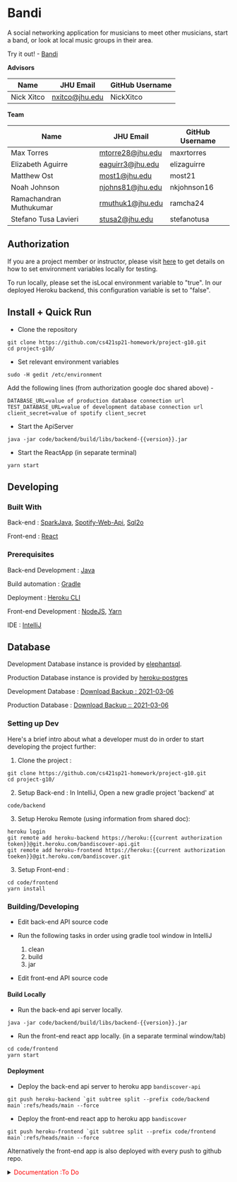 # Bandi 

A social networking application for musicians to meet other musicians, start a band, or look at local music groups in their area.

Try it out! - [Bandi](https://bandiscover.herokuapp.com/)

**Advisors** 

| Name | JHU Email | GitHub Username |
| ---- | --------- | --------------- |
|  Nick Xitco    |     nxitco@jhu.edu      |       NickXitco          |

**Team**

| Name | JHU Email | GitHub Username |
| ---- | --------- | --------------- |
|  Max Torres    |    mtorre28@jhu.edu       |   maxrtorres              |
|  Elizabeth Aguirre |  eaguirr3@jhu.edu     |   elizaguirre      |
| Matthew Ost     | most1@jhu.edu | most21 |
|   Noah Johnson   |  njohns81@jhu.edu         |       nkjohnson16          |
|   Ramachandran Muthukumar   |   rmuthuk1@jhu.edu        |    ramcha24             |
|   Stefano Tusa Lavieri   |    stusa2@jhu.edu       |    stefanotusa             |

## Authorization 
If you are a project member or instructor, please visit [here](https://docs.google.com/document/d/1hD0D15o0scDjNEAtohE44THiiPuuUH_Sy34Ze_uUl9M/edit?usp=sharing)
to get details on how to set environment variables locally for testing. 

To run locally, please set the isLocal environment variable to "true". In our deployed Heroku backend, this configuration variable is set to "false".

## Install + Quick Run 

- Clone the repository
```shell
git clone https://github.com/cs421sp21-homework/project-g10.git
cd project-g10/
```

- Set relevant environment variables
```shell
sudo -H gedit /etc/environment
```

Add the following lines (from authorization google doc shared above) - 
```
DATABASE_URL=value of production database connection url
TEST_DATABASE_URL=value of development database connection url
client_secret=value of spotify client_secret
```

- Start the ApiServer
```shell
java -jar code/backend/build/libs/backend-{{version}}.jar 
```

- Start the ReactApp (in separate terminal)
```shell
yarn start
```

## Developing

### Built With
Back-end : [SparkJava](https://sparkjava.com/), [Spotify-Web-Api](https://github.com/thelinmichael/spotify-web-api-java), [Sql2o](https://www.sql2o.org/)

Front-end : [React](https://create-react-app.dev/) 

### Prerequisites
Back-end Development : [Java](https://adoptopenjdk.net/)

Build automation : [Gradle](https://gradle.org/)

Deployment : [Heroku CLI](https://devcenter.heroku.com/articles/heroku-cli)

Front-end Development : [NodeJS](https://nodejs.org/en/download/), [Yarn](https://yarnpkg.com/getting-started/install)

IDE : [IntelliJ](https://www.jetbrains.com/idea/)

## Database
Development Database instance is provided by [elephantsql](https://www.elephantsql.com/). 

Production Database instance is provided by [heroku-postgres](https://www.heroku.com/postgres)

Development Database : [Download Backup : 2021-03-06](https://elephantsql-backups-us-east-1.s3.amazonaws.com/ziggy/jflfxstq.2021-03-06T19%3A46%3A40%2B00%3A00.sql.lzo?X-Amz-Algorithm=AWS4-HMAC-SHA256&X-Amz-Credential=AKIA2M5CQHIEWQ6JP3W2%2F20210306%2Fus-east-1%2Fs3%2Faws4_request&X-Amz-Date=20210306T194733Z&X-Amz-Expires=900&X-Amz-SignedHeaders=host&X-Amz-Signature=30afdd955ea8a82b58a56886624697b0a740416e7f42aaa838aa53bdf683a7a6) 

Production Database : [Download Backup :: 2021-03-06](https://data.heroku.com/datastores/a88e0937-9a2f-4f5a-84ad-2330719b1361#durability)



### Setting up Dev

Here's a brief intro about what a developer must do in order to start developing
the project further:

1. Clone the project : 
```shell
git clone https://github.com/cs421sp21-homework/project-g10.git
cd project-g10/
```

2. Setup Back-end : In IntelliJ, Open a new gradle project 'backend' at 
```shell 
code/backend
``` 

3. Setup Heroku Remote (using information from shared doc): 
```shell
heroku login
git remote add heroku-backend https://heroku:{{current authorization token}}@git.heroku.com/bandiscover-api.git
git remote add heroku-frontend https://heroku:{{current authorization toeken}}@git.heroku.com/bandiscover.git
```

3. Setup Front-end :
```shell
cd code/frontend
yarn install
```

### Building/Developing

- Edit back-end API source code 
- Run the following tasks in order using gradle tool window in IntelliJ
  1. clean
  2. build
  3. jar

- Edit front-end API source code

#### Build Locally 
- Run the back-end api server locally. 
```shell
java -jar code/backend/build/libs/backend-{{version}}.jar 
```

- Run the front-end react app locally. (in a separate terminal window/tab)
```shell 
cd code/frontend
yarn start
```

#### Deployment
- Deploy the back-end api server to heroku app `bandiscover-api`
```shell
git push heroku-backend `git subtree split --prefix code/backend main`:refs/heads/main --force
```
- Deploy the front-end react app to heroku app `bandiscover`
```shell
git push heroku-frontend `git subtree split --prefix code/frontend main`:refs/heads/main --force
```

Alternatively the front-end app is also deployed with every push to github repo. 

<details><summary><span style="color:red">Documentation :To Do</span></summary>
<p>

## Versioning

We can maybe use [SemVer](http://semver.org/) for versioning. 

## Configuration

Here you should write what are all of the configurations a user can enter when using the project.

## Tests

Describe and show how to run the tests with code examples.
Explain what these tests test and why.

```shell
Give an example
```

## Style guide

Explain your code style and show how to check it.

## Api Reference

If the api is external, link to api documentation. If not describe your api including authentication methods as well as explaining all the endpoints with their required parameters.

</p>
</details> 


